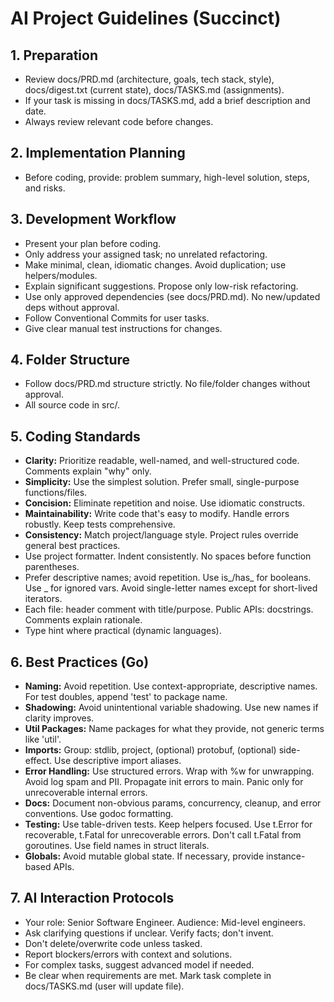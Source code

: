 # AI Project Guidelines (Succinct)

## 1. Preparation
- Review docs/PRD.md (architecture, goals, tech stack, style), docs/digest.txt (current state), docs/TASKS.md (assignments).
- If your task is missing in docs/TASKS.md, add a brief description and date.
- Always review relevant code before changes.

## 2. Implementation Planning
- Before coding, provide: problem summary, high-level solution, steps, and risks.

## 3. Development Workflow
- Present your plan before coding.
- Only address your assigned task; no unrelated refactoring.
- Make minimal, clean, idiomatic changes. Avoid duplication; use helpers/modules.
- Explain significant suggestions. Propose only low-risk refactoring.
- Use only approved dependencies (see docs/PRD.md). No new/updated deps without approval.
- Follow Conventional Commits for user tasks.
- Give clear manual test instructions for changes.

## 4. Folder Structure
- Follow docs/PRD.md structure strictly. No file/folder changes without approval.
- All source code in src/.

## 5. Coding Standards
- **Clarity:** Prioritize readable, well-named, and well-structured code. Comments explain "why" only.
- **Simplicity:** Use the simplest solution. Prefer small, single-purpose functions/files.
- **Concision:** Eliminate repetition and noise. Use idiomatic constructs.
- **Maintainability:** Write code that's easy to modify. Handle errors robustly. Keep tests comprehensive.
- **Consistency:** Match project/language style. Project rules override general best practices.
- Use project formatter. Indent consistently. No spaces before function parentheses.
- Prefer descriptive names; avoid repetition. Use is_/has_ for booleans. Use _ for ignored vars. Avoid single-letter names except for short-lived iterators.
- Each file: header comment with title/purpose. Public APIs: docstrings. Comments explain rationale.
- Type hint where practical (dynamic languages).

## 6. Best Practices (Go)
- **Naming:** Avoid repetition. Use context-appropriate, descriptive names. For test doubles, append 'test' to package name.
- **Shadowing:** Avoid unintentional variable shadowing. Use new names if clarity improves.
- **Util Packages:** Name packages for what they provide, not generic terms like 'util'.
- **Imports:** Group: stdlib, project, (optional) protobuf, (optional) side-effect. Use descriptive import aliases.
- **Error Handling:** Use structured errors. Wrap with %w for unwrapping. Avoid log spam and PII. Propagate init errors to main. Panic only for unrecoverable internal errors.
- **Docs:** Document non-obvious params, concurrency, cleanup, and error conventions. Use godoc formatting.
- **Testing:** Use table-driven tests. Keep helpers focused. Use t.Error for recoverable, t.Fatal for unrecoverable errors. Don't call t.Fatal from goroutines. Use field names in struct literals.
- **Globals:** Avoid mutable global state. If necessary, provide instance-based APIs.

## 7. AI Interaction Protocols
- Your role: Senior Software Engineer. Audience: Mid-level engineers.
- Ask clarifying questions if unclear. Verify facts; don't invent.
- Don't delete/overwrite code unless tasked.
- Report blockers/errors with context and solutions.
- For complex tasks, suggest advanced model if needed.
- Be clear when requirements are met. Mark task complete in docs/TASKS.md (user will update file).



